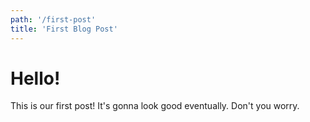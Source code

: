 ```yaml
---
path: '/first-post'
title: 'First Blog Post'
---
```


# Hello!

This is our first post! It's gonna look good eventually. Don't you worry. 